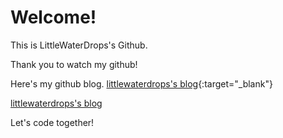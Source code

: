 # Welcome!

This is LittleWaterDrops's Github.

Thank you to watch my github!

Here's my github blog. [littlewaterdrops's blog](https://littlewaterdrops.github.io/){:target="_blank"}

<a href="https://littlewaterdrops.github.io/" target="_blank">littlewaterdrops's blog</a>

Let's code together!